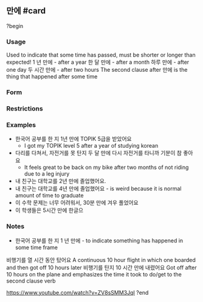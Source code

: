 ## 만에 #card
?begin
### Usage
Used to indicate that some time has passed, must be shorter or longer than expected!
1 년 만에 - after a year
한 달 만에 - after a month
하루 만에 - after one day
두 시간 만에 - after two hours
The second clause after 만에 is the thing that happened after some time
### Form
### Restrictions
### Examples
* 한국어 공부를 한 지 1년 만에 TOPIK 5급을 받았어요
	* I got my TOPIK level 5 after a year of studying korean
* 다리를 다쳐서, 자전거를 못 탄지 두 달 만에 다시 자전거를 타니까 기분이 참 좋아요
	* It feels great to be back on my bike after two months of not riding due to a leg injury
* 내 친구는 대학교를 2년 만에 졸업했어요.
* 내 친구는 대학교를 4년 만에 졸업했어요 - is weird because it is normal amount of time to graduate
* 이 수학 문제는 너무 어려워서, 30분 만에 겨우 풀었어요
* 이 학생들은 5시간 만에 한글으
### Notes
* 한국어 공부를 한 지 1 년 만에 - to indicate something has happened in some time frame

비행기를 열 시간 동안 탔어요
A continuous 10 hour flight in which one boarded and then got off 10 hours later
비행기를 탄지 10 시간 만에 내렸어요
Got off after 10 hours on the plane and emphasizes the time it took to do/get to the second clause verb

https://www.youtube.com/watch?v=ZV8sSMM3JqI
?end

